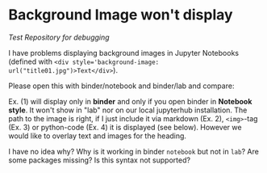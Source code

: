 # Background Image won't display
*Test Repository for debugging*

I have problems displaying background images in Jupyter Notebooks (defined with `<div style='background-image: url("title01.jpg")>Text</div>`).

Please open this with binder/notebook and binder/lab and compare:


Ex. (1) will display only in **binder** and only if you open binder in **Notebook style**. It won't show in "lab" nor on our local jupyterhub installation. The path to the image is right, if I just include it via markdown (Ex. 2), `<img>`-tag (Ex. 3) or python-code (Ex. 4) it is displayed (see below). However we would like to overlay text and images for the heading.

I have no idea why? Why is it working in binder `notebook` but not in `lab`? Are some packages missing? Is this syntax not supported?
